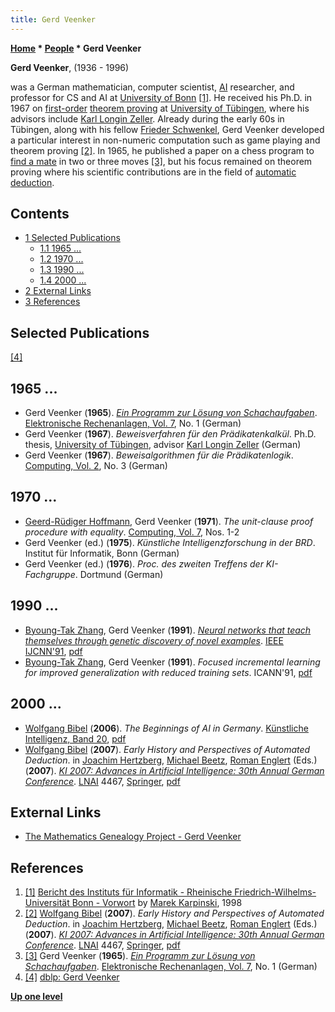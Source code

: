 ```yaml
---
title: Gerd Veenker
---
```

**[Home](Home "Home") * [People](People "People") * Gerd Veenker**

**Gerd Veenker**, (1936 - 1996)

was a German mathematician, computer scientist, [AI](Artificial_Intelligence "Artificial Intelligence") researcher, and professor for CS and AI at [University of Bonn](https://en.wikipedia.org/wiki/University_of_Bonn) <a id="cite-note-1" href="#cite-ref-1">[1]</a>. He received his Ph.D. in 1967 on [first-order](https://en.wikipedia.org/wiki/First-order_logic) [theorem proving](https://en.wikipedia.org/wiki/Automated_theorem_proving) at [University of Tübingen](https://en.wikipedia.org/wiki/University_of_T%C3%BCbingen), where his advisors include [Karl Longin Zeller](Mathematician#KLZeller "Mathematician"). Already during the early 60s in Tübingen, along with his fellow [Frieder Schwenkel](Frieder_Schwenkel "Frieder Schwenkel"), Gerd Veenker developed a particular interest in non-numeric computation such as game playing and theorem proving <a id="cite-note-2" href="#cite-ref-2">[2]</a>. In 1965, he published a paper on a chess program to [find a mate](Mate_Search "Mate Search") in two or three moves <a id="cite-note-3" href="#cite-ref-3">[3]</a>, but his focus remained on theorem proving where his scientific contributions are in the field of [automatic deduction](https://en.wikipedia.org/wiki/Automated_reasoning).

## Contents

- [1 Selected Publications](#selected-publications)
  - [1.1 1965 ...](#1965-...)
  - [1.2 1970 ...](#1970-...)
  - [1.3 1990 ...](#1990-...)
  - [1.4 2000 ...](#2000-...)
- [2 External Links](#external-links)
- [3 References](#references)

## Selected Publications

<a id="cite-note-4" href="#cite-ref-4">[4]</a>

## 1965 ...

- Gerd Veenker (**1965**). *[Ein Programm zur Lösung von Schachaufgaben](http://www.degruyter.com/view/j/itit.1965.7.issue-1-6/itit.1965.7.16.25/itit.1965.7.16.25.xml)*. [Elektronische Rechenanlagen, Vol. 7](http://dblp.uni-trier.de/db/journals/it/it7.html), No. 1 (German)
- Gerd Veenker (**1967**). *Beweisverfahren für den Prädikatenkalkül*. Ph.D. thesis, [University of Tübingen](https://en.wikipedia.org/wiki/University_of_T%C3%BCbingen), advisor [Karl Longin Zeller](Mathematician#KLZeller "Mathematician") (German)
- Gerd Veenker (**1967**). *Beweisalgorithmen für die Prädikatenlogik*. [Computing, Vol. 2](http://dblp.uni-trier.de/db/journals/computing/computing2.html#Veenker67), No. 3 (German)

## 1970 ...

- [Geerd-Rüdiger Hoffmann](http://dblp.uni-trier.de/pers/hd/h/Hoffmann:Geerd=R=), Gerd Veenker (**1971**). *The unit-clause proof procedure with equality*. [Computing, Vol. 7](http://dblp.uni-trier.de/db/journals/computing/computing7.html#HoffmannV71), Nos. 1-2
- Gerd Veenker (ed.) (**1975**). *Künstliche Intelligenzforschung in der BRD*. Institut für Informatik, Bonn (German)
- Gerd Veenker (ed.) (**1976**). *Proc. des zweiten Treffens der KI-Fachgruppe*. Dortmund (German)

## 1990 ...

- [Byoung-Tak Zhang](Byoung-Tak_Zhang "Byoung-Tak Zhang"), Gerd Veenker (**1991**). *[Neural networks that teach themselves through genetic discovery of novel examples](http://ieeexplore.ieee.org/xpl/login.jsp?tp=&arnumber=170480&url=http%3A%2F%2Fieeexplore.ieee.org%2Fxpls%2Fabs_all.jsp%3Farnumber%3D170480)*. [IEEE IJCNN'91](http://ieeexplore.ieee.org/xpl/conhome.jsp?punumber=1000500), [pdf](https://bi.snu.ac.kr/Publications/Conferences/International/IJCNN91.pdf)
- [Byoung-Tak Zhang](Byoung-Tak_Zhang "Byoung-Tak Zhang"), Gerd Veenker (**1991**). *Focused incremental learning for improved generalization with reduced training sets*. ICANN'91, [pdf](https://bi.snu.ac.kr/Publications/Conferences/International/ICANN'91.pdf)

## 2000 ...

- [Wolfgang Bibel](Mathematician#WolfgangBibel "Mathematician") (**2006**). *The Beginnings of AI in Germany*. [Künstliche Intelligenz, Band 20](https://dblp.org/db/journals/ki/ki20.html), [pdf](https://www.researchgate.net/profile/Wolfgang_Bibel/publication/265020403_The_Beginnings_of_AI_in_Germany/links/53fc63980cf2dca8ffff1825/The-Beginnings-of-AI-in-Germany.pdf)
- [Wolfgang Bibel](Mathematician#WolfgangBibel "Mathematician") (**2007**). *Early History and Perspectives of Automated Deduction*. in [Joachim Hertzberg](Mathematician#JHertzberg "Mathematician"), [Michael Beetz](Mathematician#MBeetz "Mathematician"), [Roman Englert](Mathematician#REnglert "Mathematician") (Eds.) (**2007**). *[KI 2007: Advances in Artificial Intelligence: 30th Annual German Conference](http://www.springer.com/us/book/9783540745648)*. [LNAI](https://en.wikipedia.org/wiki/Lecture_Notes_in_Computer_Science) 4467, [Springer](https://en.wikipedia.org/wiki/Springer_Science%2BBusiness_Media), [pdf](http://www.intellektik.de/resources/OsnabrueckBuchfassung.pdf)

## External Links

- [The Mathematics Genealogy Project - Gerd Veenker](https://www.genealogy.math.ndsu.nodak.edu/id.php?id=21679)

## References

1. <a id="cite-ref-1" href="#cite-note-1">[1]</a> [Bericht des Instituts für Informatik - Rheinische Friedrich-Wilhelms-Universität Bonn - Vorwort](http://theory.cs.uni-bonn.de/Zope/bericht/Vorwort/) by [Marek Karpinski](http://theory.cs.uni-bonn.de/~marek/), 1998
1. <a id="cite-ref-2" href="#cite-note-2">[2]</a> [Wolfgang Bibel](Mathematician#WolfgangBibel "Mathematician") (**2007**). *Early History and Perspectives of Automated Deduction*. in [Joachim Hertzberg](Mathematician#JHertzberg "Mathematician"), [Michael Beetz](Mathematician#MBeetz "Mathematician"), [Roman Englert](Mathematician#REnglert "Mathematician") (Eds.) (**2007**). *[KI 2007: Advances in Artificial Intelligence: 30th Annual German Conference](http://www.springer.com/us/book/9783540745648)*. [LNAI](https://en.wikipedia.org/wiki/Lecture_Notes_in_Computer_Science) 4467, [Springer](https://en.wikipedia.org/wiki/Springer_Science%2BBusiness_Media), [pdf](http://www.intellektik.de/resources/OsnabrueckBuchfassung.pdf)
1. <a id="cite-ref-3" href="#cite-note-3">[3]</a> Gerd Veenker (**1965**). *[Ein Programm zur Lösung von Schachaufgaben](http://www.degruyter.com/view/j/itit.1965.7.issue-1-6/itit.1965.7.16.25/itit.1965.7.16.25.xml)*. [Elektronische Rechenanlagen, Vol. 7](http://dblp.uni-trier.de/db/journals/it/it7.html), No. 1 (German)
1. <a id="cite-ref-4" href="#cite-note-4">[4]</a> [dblp: Gerd Veenker](https://dblp.org/pers/hd/v/Veenker:Gerd)

**[Up one level](People "People")**


